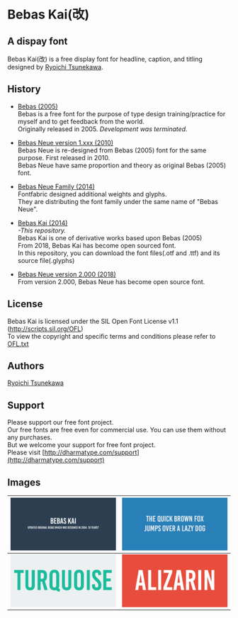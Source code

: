 # Bebas Kai(改)


## A dispay font
Bebas Kai(改) is a free display font for headline, caption, and titling designed by [Ryoichi Tsunekawa](http://dharmatype.com).   


## History
*  [Bebas (2005)](https://github.com/dharmatype/Bebas)  
Bebas is a free font for the purpose of type design training/practice for myself and to get feedback from the world.  
Originally released in 2005. *Development was terminated.*

* [Bebas Neue version 1.xxx (2010)](https://github.com/dharmatype/Bebas-Neue)  
Bebas Neue is re-designed from Bebas (2005) font for the same purpose. First released in 2010.  
Bebas Neue have same proportion and theory as original Bebas (2005) font.  

* [Bebas Neue Family (2014)](http://www.fontfabric.com/bebas-neue/)  
Fontfabric designed additional weights and glyphs.  
They are distributing the font family under the same name of "Bebas Neue".

* [Bebas Kai (2014)](https://github.com/dharmatype/Bebas-Kai)    
*-This repository.*  
Bebas Kai is one of derivative works based upon Bebas (2005)  
From 2018, Bebas Kai has become open sourced font.  
In this repository, you can download the font files(.otf and .ttf) and its source file(.glyphs)

* [Bebas Neue version 2.000 (2018)](https://github.com/dharmatype/Bebas-Neue)  
From version 2.000, Bebas Neue has become open source font.   


## License
Bebas Kai is licensed under the SIL Open Font License v1.1 (<http://scripts.sil.org/OFL>)  
To view the copyright and specific terms and conditions please refer to [OFL.txt](https://github.com/dharmatype/Bebas-Kai/blob/master/OFL.txt)


## Authors
[Ryoichi Tsunekawa](http://dharmatype.com)  


## Support
Please support our free font project.  
Our free fonts are free even for commercial use. You can use them without any purchases.  
But we welcome your support for free font project.   
Please visit [http://dharmatype.com/support](http://dharmatype.com/support)  


## Images
![/documentation/img/BebasKai_001.png](/documentation/img/BebasKai_001.png)|![/documentation/img/BebasKai_002.png](/documentation/img/BebasKai_002.png)
----|----
![/documentation/img/BebasKai_003.png](/documentation/img/BebasKai_003.png)|![/documentation/img/BebasKai_004.png](/documentation/img/BebasKai_004.png)
